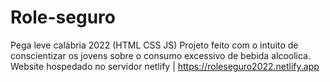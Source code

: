 # Role-seguro
Pega leve calábria 2022 (HTML CSS JS)
Projeto feito com o intuito de conscientizar os jovens sobre o consumo excessivo de bebida alcoolica.
Website hospedado no servidor netlify | https://roleseguro2022.netlify.app
